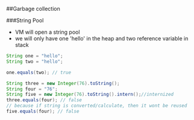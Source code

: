 ##Garbage collection


###String Pool
- VM will open a string pool
- we will only have one 'hello' in the heap and two reference variable in stack

```Java
String one = "hello";
String two = "hello";

one.equals(two); // true

String three = new Integer(76).toString();
String four = "76";
String five = new Integer(76).toString().intern();//internized
three.equals(four); // false
// because if string is converted/calculate, then it wont be reused
five.equals(four); // false
```
